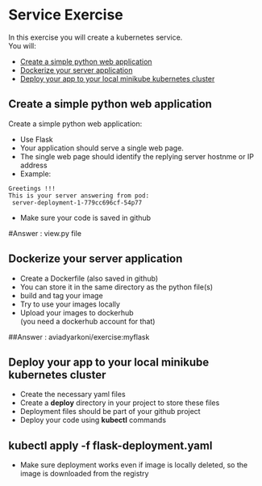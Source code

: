 # Service Exercise

In this exercise you will create a kubernetes service.  
You will:  
- [Create a simple python web application](#Create-a-simple-python-web-application)
- [Dockerize your server application](#Dockerize-your-server-application)
- [Deploy your app to your local minikube kubernetes cluster](#Deploy-your-app-to-your-local-minikube-kubernetes-cluster)



## Create a simple python web application

Create a simple python web application:  
- Use Flask
- Your application should serve a single web page.
- The single web page should identify the replying server hostnme or IP address 
- Example:  
```
Greetings !!!
This is your server answering from pod:
 server-deployment-1-779cc696cf-54p77
```

- Make sure your code is saved in github

#Answer : view.py file

## Dockerize your server application

- Create a Dockerfile (also saved in github)
- You can store it in the same directory as the python file(s)
- build and tag your image
- Try to use your images locally
- Upload your images to dockerhub  
(you need a dockerhub account for that)

##Answer : aviadyarkoni/exercise:myflask

## Deploy your app to your local minikube kubernetes cluster

- Create the necessary yaml files
- Create a **deploy** directory in your project to store these files
- Deployment files should be part of your github project
- Deploy your code using **kubectl** commands

## kubectl apply -f  flask-deployment.yaml 

- Make sure deployment works even if image is locally deleted, so the image is downloaded from the registry


